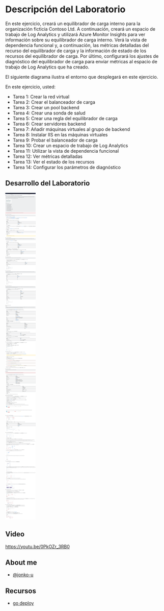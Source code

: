 # Descripción del Laboratorio
En este ejercicio, creará un equilibrador de carga interno para la organización ficticia Contoso Ltd. A continuación, creará un espacio de trabajo de Log Analytics y utilizará Azure Monitor Insights para ver información sobre su equilibrador de carga interno. Verá la vista de dependencia funcional y, a continuación, las métricas detalladas del recurso del equilibrador de carga y la información de estado de los recursos del equilibrador de carga. Por último, configurará los ajustes de diagnóstico del equilibrador de carga para enviar métricas al espacio de trabajo de Log Analytics que ha creado.

El siguiente diagrama ilustra el entorno que desplegará en este ejercicio.


En este ejercicio, usted:

- Tarea 1: Crear la red virtual
- Tarea 2: Crear el balanceador de carga
- Tarea 3: Crear un pool backend
- Tarea 4: Crear una sonda de salud
- Tarea 5: Crear una regla del equilibrador de carga
- Tarea 6: Crear servidores backend
- Tarea 7: Añadir máquinas virtuales al grupo de backend
- Tarea 8: Instalar IIS en las máquinas virtuales
- Tarea 9: Probar el balanceador de carga
- Tarea 10: Crear un espacio de trabajo de Log Analytics
- Tarea 11: Utilizar la vista de dependencia funcional
- Tarea 12: Ver métricas detalladas
- Tarea 13: Ver el estado de los recursos
- Tarea 14: Configurar los parámetros de diagnóstico


## Desarrollo del Laboratorio
![Logo](/AZ-700-Designing%20%20and%20Implementing%20Microsoft%20Azure%20Networking%20Solutions/M08%20-%20Unit%203%20Monitor%20a%20load%20balancer%20resource%20using%20Azure%20Monitor/screenshots/Unit03.png)

## Video
https://youtu.be/0PkOZr_3RB0

## About me
- [@jonko-u](https://github.com/jonko-u)

## Recursos
- [go deploy](https://lms.godeploy.it/)


